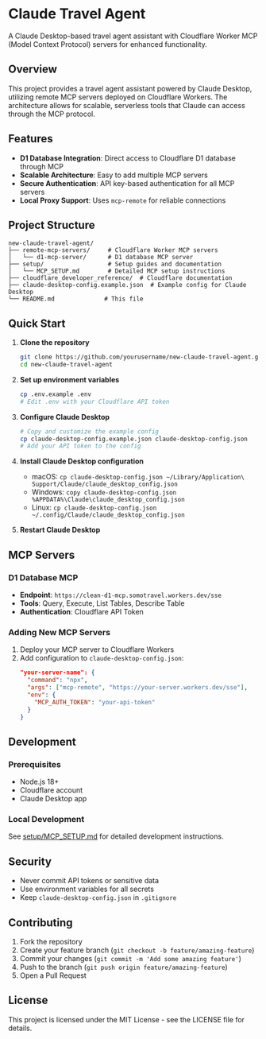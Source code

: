 # Claude Travel Agent

A Claude Desktop-based travel agent assistant with Cloudflare Worker MCP (Model Context Protocol) servers for enhanced functionality.

## Overview

This project provides a travel agent assistant powered by Claude Desktop, utilizing remote MCP servers deployed on Cloudflare Workers. The architecture allows for scalable, serverless tools that Claude can access through the MCP protocol.

## Features

- **D1 Database Integration**: Direct access to Cloudflare D1 database through MCP
- **Scalable Architecture**: Easy to add multiple MCP servers
- **Secure Authentication**: API key-based authentication for all MCP servers
- **Local Proxy Support**: Uses `mcp-remote` for reliable connections

## Project Structure

```
new-claude-travel-agent/
├── remote-mcp-servers/     # Cloudflare Worker MCP servers
│   └── d1-mcp-server/      # D1 database MCP server
├── setup/                  # Setup guides and documentation
│   └── MCP_SETUP.md        # Detailed MCP setup instructions
├── cloudflare_developer_reference/  # Cloudflare documentation
├── claude-desktop-config.example.json  # Example config for Claude Desktop
└── README.md              # This file
```

## Quick Start

1. **Clone the repository**
   ```bash
   git clone https://github.com/yourusername/new-claude-travel-agent.git
   cd new-claude-travel-agent
   ```

2. **Set up environment variables**
   ```bash
   cp .env.example .env
   # Edit .env with your Cloudflare API token
   ```

3. **Configure Claude Desktop**
   ```bash
   # Copy and customize the example config
   cp claude-desktop-config.example.json claude-desktop-config.json
   # Add your API token to the config
   ```

4. **Install Claude Desktop configuration**
   - macOS: `cp claude-desktop-config.json ~/Library/Application\ Support/Claude/claude_desktop_config.json`
   - Windows: `copy claude-desktop-config.json %APPDATA%\Claude\claude_desktop_config.json`
   - Linux: `cp claude-desktop-config.json ~/.config/Claude/claude_desktop_config.json`

5. **Restart Claude Desktop**

## MCP Servers

### D1 Database MCP
- **Endpoint**: `https://clean-d1-mcp.somotravel.workers.dev/sse`
- **Tools**: Query, Execute, List Tables, Describe Table
- **Authentication**: Cloudflare API Token

### Adding New MCP Servers

1. Deploy your MCP server to Cloudflare Workers
2. Add configuration to `claude-desktop-config.json`:
   ```json
   "your-server-name": {
     "command": "npx",
     "args": ["mcp-remote", "https://your-server.workers.dev/sse"],
     "env": {
       "MCP_AUTH_TOKEN": "your-api-token"
     }
   }
   ```

## Development

### Prerequisites
- Node.js 18+
- Cloudflare account
- Claude Desktop app

### Local Development
See [setup/MCP_SETUP.md](setup/MCP_SETUP.md) for detailed development instructions.

## Security

- Never commit API tokens or sensitive data
- Use environment variables for all secrets
- Keep `claude-desktop-config.json` in `.gitignore`

## Contributing

1. Fork the repository
2. Create your feature branch (`git checkout -b feature/amazing-feature`)
3. Commit your changes (`git commit -m 'Add some amazing feature'`)
4. Push to the branch (`git push origin feature/amazing-feature`)
5. Open a Pull Request

## License

This project is licensed under the MIT License - see the LICENSE file for details.